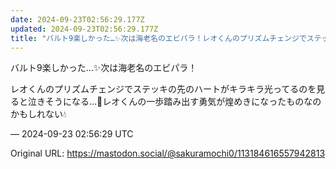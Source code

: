 ```yaml
---
date: 2024-09-23T02:56:29.177Z
updated: 2024-09-23T02:56:29.177Z
title: "バルト9楽しかった…✨️次は海老名のエビパラ！レオくんのプリズムチェンジでステッ[...]"
---
```


<p>バルト9楽しかった…✨️次は海老名のエビパラ！</p><p>レオくんのプリズムチェンジでステッキの先のハートがキラキラ光ってるのを見ると泣きそうになる…💛レオくんの一歩踏み出す勇気が煌めきになったものなのかもしれない💧</p>

&mdash; 2024-09-23 02:56:29 UTC

Original URL: https://mastodon.social/@sakuramochi0/113184616557942813
